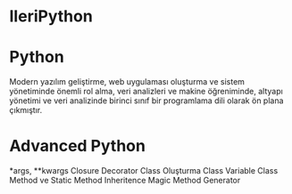 # IleriPython
# Python
Modern yazılım geliştirme, web uygulaması oluşturma ve sistem yönetiminde önemli rol alma, veri analizleri ve makine öğreniminde,
altyapı yönetimi ve veri analizinde birinci sınıf bir programlama dili olarak ön plana çıkmıştır. 


# Advanced Python

\*args, \**kwargs
Closure
Decorator
Class Oluşturma
Class Variable
Class Method ve Static Method
Inheritence
Magic Method
Generator
